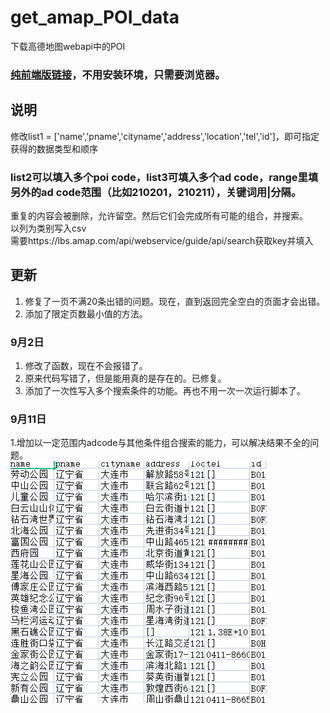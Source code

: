 # get_amap_POI_data
下载高德地图webapi中的POI<br>
### <a href="https://github.com/rtyfghvbnlndl/get_amap_poi_plus">纯前端版链接</a>，不用安装环境，只需要浏览器。
## 说明
修改list1 = ['name','pname','cityname','address','location','tel','id']，即可指定获得的数据类型和顺序<br>
### list2可以填入多个poi code，list3可填入多个ad code，range里填另外的ad code范围（比如210201，210211），关键词用|分隔。
重复的内容会被删除，允许留空。然后它们会完成所有可能的组合，并搜索。<br>
以列为类别写入csv<br>
需要https://lbs.amap.com/api/webservice/guide/api/search获取key并填入<br>
## 更新
1. 修复了一页不满20条出错的问题。现在，直到返回完全空白的页面才会出错。
2. 添加了限定页数最小值的方法。
### 9月2日
1. 修改了函数，现在不会报错了。
2. 原来代码写错了，但是能用真的是存在的。已修复。
3. 添加了一次性写入多个搜索条件的功能。再也不用一次一次运行脚本了。
### 9月11日
1.增加以一定范围内adcode与其他条件组合搜索的能力，可以解决结果不全的问题。<br>
![image](1.png)
